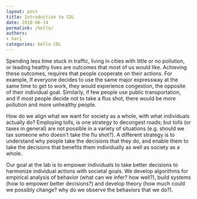 ```yaml
---
layout: post
title: Introduction to CDL
date: 2018-06-14
permalink: /hello/
authors: 
- hari
categories: hello CDL
---
```


Spending less time stuck in traffic, living in cities with little or no pollution, or leading healthy lives are outcomes that most of us would like. Achieving these outcomes, requires that people cooperate on their actions. For example, If everyone decides to use the same major expressway at the same time to get to work, they would experience congestion, the opposite of their individual goal. Similarly, if few people use public transportation, and if most people decide not to take a flus shot, there would be more pollution and more unhealthy people.

How do we align what we want for society as a whole, with what individuals actually do? Employing tolls, is one strategy to decongest roads; but tolls (or taxes in general) are not possible in a variety of situations (e.g. should we tax someone who doesn't take the flu shot?). A different strategy is to understand why people take the decisions that they do, and enable them to take the decisions that benefits them individually as well as society as a whole. 

Our goal at the lab is to empower individuals to take better decisions to harmonize individual actions with societal goals. We develop algorithms for empirical analysis of behavior (what can we infer? how well?), build systems (how to empower better decisions?) and develop theory (how much could we possibly change? why do we observe the behaviors that we do?).